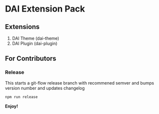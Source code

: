 # DAI Extension Pack

## Extensions

1. DAI Theme (dai-theme)
2. DAI Plugin (dai-plugin)

## For Contributors

### Release

This starts a git-flow release branch with recommened semver and bumps version number and updates changelog

```sh
npm run release
```

**Enjoy!**
